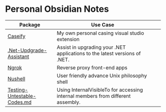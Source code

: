 # Personal Obsidian Notes

| Package                                                             | Use Case                                                                        |     |     |
| ------------------------------------------------------------------- | ------------------------------------------------------------------------------- | --- | --- |
| [Caseify](Back-end/Caseify.md)                                      | My own personal casing visual studio extension                                  |     |     |
| [.Net-Updgrade-Assistant](Back-end/NET-Upgrade-Assistant.md)        | Assist in upgrading your .NET applications to the latest versions of .NET.      |     |     |
| [Ngrok](Front-end/Ngrok.md)                                         | Reverse proxy front-end apps                                                    |     |     |
| [Nushell](Front-end/Nushell.md)                                     | User friendly advance Unix philosophy shell                                     |     |     |
| [Testing-Untestable-Codes.md](Back-end/Testing-Untestable-Codes.md) | Using InternalVisibleTo for accessing internal members from different assembly. |     |     |
